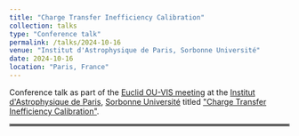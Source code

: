 ```yaml
---
title: "Charge Transfer Inefficiency Calibration"
collection: talks
type: "Conference talk"
permalink: /talks/2024-10-16
venue: "Institut d'Astrophysique de Paris, Sorbonne Université"
date: 2024-10-16
location: "Paris, France"
---
```


Conference talk as part of the [Euclid OU-VIS meeting](https://euclid.roe.ac.uk/projects/vis_pf/wiki/_OU-VISOct2024_) at the [Institut d'Astrophysique de Paris](https://www.iap.fr/), [Sorbonne Université](https://www.sorbonne-universite.fr/) titled ["Charge Transfer Inefficiency Calibration"](https://euclid.roe.ac.uk/attachments/download/116314/CTI_Calibration_Update.pdf).

<hr style="border:2px solid gray">
